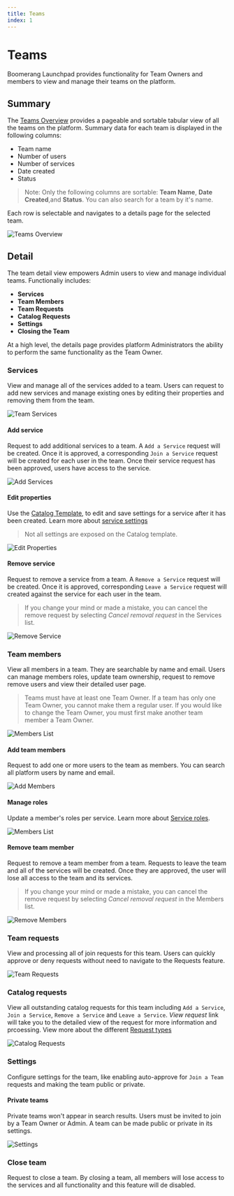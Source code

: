 ```yaml
---
title: Teams
index: 1
---
```


# Teams

Boomerang Launchpad provides functionality for Team Owners and members to view and manage their teams on the platform.

## Summary

The [Teams Overview](https://launch.boomerangplatform.net/admin/teams) provides a pageable and sortable tabular view of all the teams on the platform. Summary data for each team is displayed in the following columns:

- Team name
- Number of users
- Number of services
- Date created
- Status

> Note: Only the following columns are sortable: **Team Name**, **Date Created**,and **Status**. You can also search for a team by it's name.

Each row is selectable and navigates to a details page for the selected team.

![Teams Overview](./assets/img/teams/boomerangadmin_teamsdetails_table.png)

## Detail

The team detail view empowers Admin users to view and manage individual teams. Functionaliy includes:

- **Services**
- **Team Members**
- **Team Requests**
- **Catalog Requests**
- **Settings**
- **Closing the Team**

At a high level, the details page provides platform Administrators the ability to perform the same functionality as the Team Owner.

### Services

View and manage all of the services added to a team. Users can request to add new services and manage existing ones by editing their properties and removing them from the team.

![Team Services](./assets/img/teams/boomerangadmin_teamsdetails_services.png)

#### Add service

Request to add additional services to a team. A `Add a Service` request will be created. Once it is approved, a corresponding `Join a Service` request will be created for each user in the team. Once their service request has been approved, users have access to the service.

![Add Services](./assets/img/teams/boomerangadmin_teamsdetails_addservices.png)

#### Edit properties

Use the [Catalog Template](/boomerang-core/admin/catalog), to edit and save settings for a service after it has been created. Learn more about [service settings](/boomerang-core/extending/settings)

> Not all settings are exposed on the Catalog template.

![Edit Properties](./assets/img/teams/boomerangadmin_teamsdetails_editproperties.png)

#### Remove service

Request to remove a service from a team. A `Remove a Service` request will be created. Once it is approved, corresponding `Leave a Service` request will created against the service for each user in the team.

> If you change your mind or made a mistake, you can cancel the remove request by selecting _Cancel removal request_ in the Services list.

![Remove Service](./assets/img/teams/boomerangadmin_teamsdetails_removeservice.png)

### Team members

View all members in a team. They are searchable by name and email. Users can manage members roles, update team ownership, request to remove remove users and view their detailed user page.

> Teams must have at least one Team Owner. If a team has only one Team Owner, you cannot make them a regular user. If you would like to change the Team Owner, you must first make another team member a Team Owner.

![Members List](./assets/img/teams/boomerangadmin_teamsdetails_memberslist.png)

#### Add team members

Request to add one or more users to the team as members. You can search all platform users by name and email.

![Add Members](./assets/img/teams/boomerangadmin_teamsdetails_addmembers.png)

#### Manage roles

Update a member's roles per service. Learn more about [Service roles](/link/to/serviceroles/here).

![Members List](./assets/img/teams/boomerangadmin_teamsdetails_manageroles.png)

#### Remove team member

Request to remove a team member from a team. Requests to leave the team and all of the services will be created. Once they are approved, the user will lose all access to the team and its services.

> If you change your mind or made a mistake, you can cancel the remove request by selecting _Cancel removal request_ in the Members list.

![Remove Members](./assets/img/teams/boomerangadmin_teamsdetails_removemember.png)

### Team requests

View and processing all of join requests for this team. Users can quickly approve or deny requests without need to navigate to the Requests feature.

![Team Requests](./assets/img/teams/boomerangadmin_teamsdetails_teamrequests.png)

### Catalog requests

View all outstanding catalog requests for this team including `Add a Service`, `Join a Service`, `Remove a Service` and `Leave a Service`. _View request_ link will take you to the detailed view of the request for more information and prcoessing. View more about the different [Request types](/link/to/request/types)

![Catalog Requests](./assets/img/teams/boomerangadmin_teamsdetails_catalogrequests.png)

### Settings

Configure settings for the team, like enabling auto-approve for `Join a Team` requests and making the team public or private.

#### Private teams

Private teams won't appear in search results. Users must be invited to join by a Team Owner or Admin. A team can be made public or private in its settings.

![Settings](./assets/img/teams/boomerangadmin_teamsdetails_settings.png)

### Close team

Request to close a team. By closing a team, all members will lose access to the services and all functionality and this feature will de disabled.

